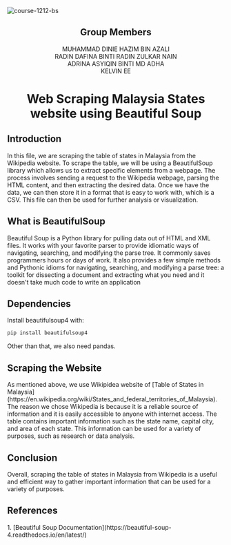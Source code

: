 ![course-1212-bs](https://user-images.githubusercontent.com/120595244/213877440-1971c0d7-16e6-4858-b1a8-9da0d876705f.jpg)

<h2 align="center">
  Group Members
  <br> 
</h2>

<p align="center">
  <a>MUHAMMAD DINIE HAZIM BIN AZALI</a><br>
  <a>RADIN DAFINA BINTI RADIN ZULKAR NAIN</a><br>
  <a>ADRINA ASYIQIN BINTI MD ADHA</a><br>
  <a>KELVIN EE</a><br>
</p>

<h1 align="center">
  Web Scraping Malaysia States website using Beautiful Soup
  <br>
</h1>

<h2>Introduction</h2>
In this file, we are scraping the table of states in Malaysia from the Wikipedia website. To scrape the table, we will be using a BeautifulSoup library which allows us to extract specific elements from a webpage. The process involves sending a request to the Wikipedia webpage, parsing the HTML content, and then extracting the desired data. Once we have the data, we can then store it in a format that is easy to work with, which is a CSV. This file can then be used for further analysis or visualization.


<h2>What is BeautifulSoup</h2>

Beautiful Soup is a Python library for pulling data out of HTML and XML files. It works with your favorite parser to provide idiomatic ways of navigating, searching, and modifying the parse tree. It commonly saves programmers hours or days of work. It also provides a few simple methods and Pythonic idioms for navigating, searching, and modifying a parse tree: a toolkit for dissecting a document and extracting what you need and it doesn't take much code to write an application

<h2>Dependencies</h2>

Install beautifulsoup4 with:

```sh
pip install beautifulsoup4
```

Other than that, we also need pandas.

<h2>Scraping the Website</h2>
As mentioned above, we use Wikipidea website of [Table of States in Malaysia](https://en.wikipedia.org/wiki/States_and_federal_territories_of_Malaysia). The reason we chose Wikipedia is because it is a reliable source of information and it is easily accessible to anyone with internet access. The table contains important information such as the state name, capital city, and area of each state. This information can be used for a variety of purposes, such as research or data analysis.

<h2>Conclusion</h2>
Overall, scraping the table of states in Malaysia from Wikipedia is a useful and efficient way to gather important information that can be used for a variety of purposes.

<h2>References</h2>
  1. [Beautiful Soup Documentation](https://beautiful-soup-4.readthedocs.io/en/latest/)
